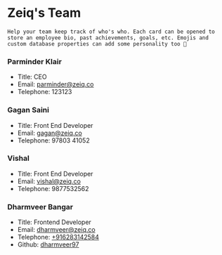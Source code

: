 # Zeiq's Team

```
Help your team keep track of who's who. Each card can be opened to store an employee bio, past achievements, goals, etc. Emojis and custom database properties can add some personality too 🙌
```

### Parminder Klair

- Title: CEO
- Email: parminder@zeiq.co
- Telephone: 123123

### Gagan Saini

- Title: Front End Developer
- Email: gagan@zeiq.co
- Telephone: 97803 41052

### Vishal

- Title: Front End Developer
- Email: vishal@zeiq.co
- Telephone: 9877532562

### Dharmveer Bangar

- Title: Frontend Developer
- Email: dharmveer@zeiq.co
- Telephone: [+916283142584](+916283142584)
- Github: [dharmveer97](https://github.com/dharmveer97)
